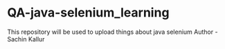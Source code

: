 # QA-java-selenium_learning
This repository will be used to upload things about java selenium
Author - Sachin Kallur
